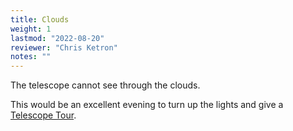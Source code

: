 ```yaml
---
title: Clouds
weight: 1
lastmod: "2022-08-20"
reviewer: "Chris Ketron"
notes: ""
---
```


<script src="/notes/js/whatsup.js"></script>
<script type="text/javascript">
	var objectName ="Clouds"
	var objectDesc ="The telescope cannot see through the clouds"
	var objectImage="clouds.jpg"
</script>

<span style='float:right;'><div id=whatsup></div></span>

The telescope cannot see through the clouds.

This would be an excellent evening to turn up the lights and give a [Telescope Tour](/notes/object-notes/telescope/telescope-tour/).
